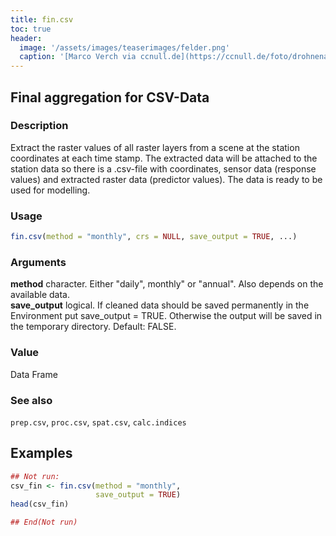 ```yaml
---
title: fin.csv
toc: true
header:
  image: '/assets/images/teaserimages/felder.png'
  caption: '[Marco Verch via ccnull.de](https://ccnull.de/foto/drohnenaufnahme-von-landwirtschaftlichen-feldern-mit-geometrischen-mustern/1105470). [CC-BY 2.0](https://creativecommons.org/licenses/by/2.0/de/). Image cropped.'
---
```


## Final aggregation for CSV-Data

### Description
Extract the raster values of all raster layers from a scene at the station coordinates at each time stamp. 
The extracted data will be attached to the station data so there is a .csv-file with coordinates, sensor data (response values) 
and extracted raster data (predictor values). The data is ready to be used for modelling.

### Usage
```r
fin.csv(method = "monthly", crs = NULL, save_output = TRUE, ...)
```

### Arguments
**method**		character. Either "daily", monthly" or "annual". Also depends on the available data.  
**save_output**	logical. If cleaned data should be saved permanently in the Environment put save_output = TRUE. Otherwise the output will be saved in the temporary directory. Default: FALSE.  

### Value
Data Frame

### See also
`prep.csv`, `proc.csv`, `spat.csv`, `calc.indices`

## Examples

```r
## Not run: 
csv_fin <- fin.csv(method = "monthly",
                   save_output = TRUE)
head(csv_fin)

## End(Not run)
```

